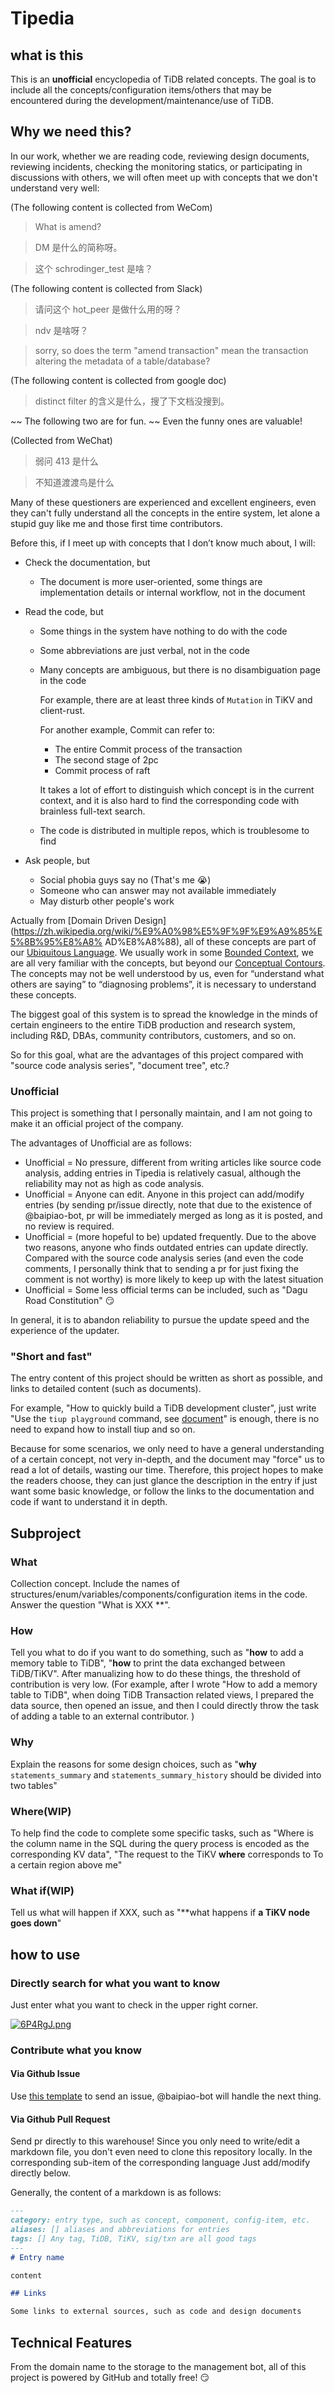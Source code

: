 # Tipedia

## what is this

This is an **unofficial** encyclopedia of TiDB related concepts. The goal is to include all the concepts/configuration items/others that may be encountered during the development/maintenance/use of TiDB.

## Why we need this?

In our work, whether we are reading code, reviewing design documents, reviewing incidents, checking the monitoring statics, or participating in discussions with others, we will often meet up with concepts that we don't understand very well:

(The following content is collected from WeCom)

> What is amend?

> DM 是什么的简称呀。

> 这个 schrodinger_test 是啥？

(The following content is collected from Slack)


> 请问这个 hot_peer 是做什么用的呀？

> ndv 是啥呀？

> sorry, so does the term "amend transaction" mean the transaction altering the metadata of a table/database?

(The following content is collected from google doc)

> distinct filter 的含义是什么，搜了下文档没搜到。

~~ The following two are for fun. ~~ Even the funny ones are valuable!

(Collected from WeChat)

> 弱问 413 是什么

> 不知道渡渡鸟是什么

Many of these questioners are experienced and excellent engineers, even they can't fully understand all the concepts in the entire system, 
let alone a stupid guy like me and those first time contributors.

Before this, if I meet up with concepts that I don’t know much about, I will:

- Check the documentation, but

    - The document is more user-oriented, some things are implementation details or internal workflow, not in the document

- Read the code, but

    - Some things in the system have nothing to do with the code

    - Some abbreviations are just verbal, not in the code

    - Many concepts are ambiguous, but there is no disambiguation page in the code

      For example, there are at least three kinds of `Mutation` in TiKV and client-rust.

      For another example, Commit can refer to:

        - The entire Commit process of the transaction
        - The second stage of 2pc
        - Commit process of raft

      It takes a lot of effort to distinguish which concept is in the current context, and it is also hard to find the corresponding code with brainless full-text search.

    - The code is distributed in multiple repos, which is troublesome to find

- Ask people, but

    - Social phobia guys say no (That's me 😭)
    - Someone who can answer may not available immediately
    - May disturb other people's work

Actually from [Domain Driven Design](https://zh.wikipedia.org/wiki/%E9%A0%98%E5%9F%9F%E9%A9%85%E5%8B%95%E8%A8% AD%E8%A8%88), all of these concepts are part of our [Ubiquitous Language](https://martinfowler.com/bliki/UbiquitousLanguage.html). We usually work in some [Bounded Context](https://martinfowler.com/bliki/BoundedContext.html), we are all very familiar with the concepts, but beyond our [Conceptual Contours](http://ddd.fed.wiki/org/view/conceptual-contours). The concepts may not be well understood by us, even for “understand what others are saying” to “diagnosing problems”, it is necessary to understand these concepts.

The biggest goal of this system is to spread the knowledge in the minds of certain engineers to the entire TiDB production and research system, including R&D, DBAs, community contributors, customers, and so on.

So for this goal, what are the advantages of this project compared with "source code analysis series", "document tree", etc.?

### Unofficial

This project is something that I personally maintain, and I am not going to make it an official project of the company.

The advantages of Unofficial are as follows:

- Unofficial = No pressure, different from writing articles like source code analysis, adding entries in Tipedia is relatively casual, although the reliability may not as high as code analysis.
- Unofficial = Anyone can edit. Anyone in this project can add/modify entries (by sending pr/issue directly, note that due to the existence of @baipiao-bot, pr will be immediately merged as long as it is posted, and no review is required.
- Unofficial = (more hopeful to be) updated frequently. Due to the above two reasons, anyone who finds outdated entries can update directly. Compared with the source code analysis series (and even the code comments, I personally think that to sending a pr for just fixing the comment is not worthy) is more likely to keep up with the latest situation
- Unofficial = Some less official terms can be included, such as "Dagu Road Constitution" 😏

In general, it is to abandon reliability to pursue the update speed and the experience of the updater.

### "Short and fast"

The entry content of this project should be written as short as possible, and links to detailed content (such as documents).

For example, "How to quickly build a TiDB development cluster", just write "Use the `tiup playground` command, see [document](https://docs.pingcap.com/zh/tidb/stable/tiup-playground#playground-%E7%BB%84%E4%BB%B6%E4%BB%8B%E7%BB%8D)" is enough, there is no need to expand how to install tiup and so on.

Because for some scenarios, we only need to have a general understanding of a certain concept, not very in-depth, and the document may "force" us to read a lot of details, wasting our time. Therefore, this project hopes to make the readers choose, they can just glance the description in the entry if just want some basic knowledge, or follow the links to the documentation and code if want to understand it in depth.

## Subproject

### What

Collection concept. Include the names of structures/enum/variables/components/configuration items in the code. Answer the question "What is XXX **".

### How

Tell you what to do if you want to do something, such as "**how** to add a memory table to TiDB", "**how** to print the data exchanged between TiDB/TiKV". After manualizing how to do these things, the threshold of contribution is very low. (For example, after I wrote "How to add a memory table to TiDB", when doing TiDB Transaction related views, I prepared the data source, then opened an issue, and then I could directly throw the task of adding a table to an external contributor. )

### Why

Explain the reasons for some design choices, such as "**why** `statements_summary` and `statements_summary_history` should be divided into two tables"

### Where(WIP)

To help find the code to complete some specific tasks, such as "Where is the column name in the SQL during the query process is encoded as the corresponding KV data", "The request to the TiKV **where** corresponds to To a certain region above me"

### What if(WIP)

Tell us what will happen if XXX, such as "**what happens if **a TiKV node goes down**"

## how to use

### Directly search for what you want to know

Just enter what you want to check in the upper right corner.

[![6P4RgJ.png](https://s3.ax1x.com/2021/03/01/6P4RgJ.png)](https://imgtu.com/i/6P4RgJ)
### Contribute what you know

#### Via Github Issue

Use [this template](https://github.com/longfangsong/tipedia/issues/new?assignees=&labels=contribution&template=contribute-content.md&title=%5BContribute%5D+Title+here) to send an issue,
@baipiao-bot will handle the next thing.

#### Via Github Pull Request

Send pr directly to this warehouse! Since you only need to write/edit a markdown file, you don't even need to clone this repository locally. In the corresponding sub-item of the corresponding language
Just add/modify directly below.

Generally, the content of a markdown is as follows:

```markdown
---
category: entry type, such as concept, component, config-item, etc.
aliases: [] aliases and abbreviations for entries
tags: [] Any tag, TiDB, TiKV, sig/txn are all good tags
---
# Entry name

content

## Links

Some links to external sources, such as code and design documents
```

## Technical Features

From the domain name to the storage to the management bot, all of this project is powered by GitHub and totally free! 😏
